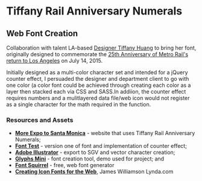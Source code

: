# Tiffany Rail Anniversary Numerals
## Web Font Creation

Collaboration with talent LA-based <a href="http://tiffanyhuang.com/">Designer Tiffany Huang</a> to bring her font, originally designed to commemorate the <a href="http://metro25.squarespace.com/">25th Anniversary of Metro Rail's return to Los Angeles</a> on July 14, 2015. 

Initially designed as a multi-color character set and intended for a jQuery counter effect, I persuaded the designer and department client to go with one color (a color font could be achieved through creating each color as a layer then stacked each via CSS and SASS.In addiion, the counter effect requires numbers and a mulitlayered data file/web icon would not register as a single character for the math required in the function.

### Resources and Assets

* **<a href="http://moreexpo.metro.net">More Expo to Santa Monica</a>** - website that uses Tiffany Rail Anniversary Numerals;
* **<a href="http://joesimpsonjr.github.io/rail-anniversary-numerals.htm">Font Test</a>** - version one of font and implementation of counter effect;
* **<a href="http://www.adobe.com/products/illustrator.html">Adobe Illustrator</a>** - export to SGV and vector character creation;
* **<a href="https://www.glyphsapp.com/buy">Glyphs Mini</a>** - font creation tool, demo used for project; and
* **<a href="https://www.fontsquirrel.com/">Font Squirrel</a>** - free, web font generator 
* **<a href="http://www.lynda.com/Glyphs-App-tutorials/Creating-Icon-Fonts-Web/157228-2.html">Creating Icon Fonts for the Web</a>**, James Williamson Lynda.com
